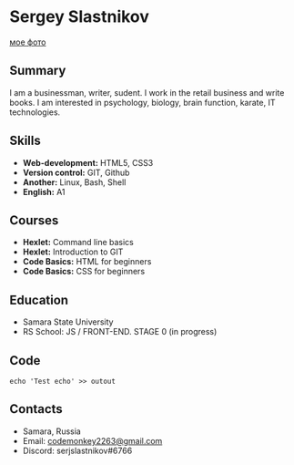 # Sergey Slastnikov
[мое фото](/assets/img/photo.jpg)
## Summary
I am a businessman, writer, sudent. I work in the retail business and write books.
I am interested in psychology, biology, brain function, karate, IT technologies.
## Skills
* **Web-development:** HTML5, CSS3
* **Version control:** GIT, Github
* **Another:** Linux, Bash, Shell
* **English:** A1

## Courses
* **Hexlet:** Command line basics
* **Hexlet:** Introduction to GIT
* **Code Basics:** HTML for beginners
* **Code Basics:** CSS for beginners

## Education
* Samara State University
* RS School: JS / FRONT-END. STAGE 0 (in progress)

## Code
`echo 'Test echo' >> outout`

## Contacts
* Samara, Russia
* Email: codemonkey2263@gmail.com
* Discord: serjslastnikov#6766

